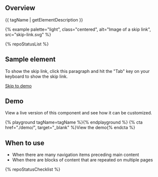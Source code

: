 ## Overview
{{ tagName | getElementDescription }}

{% example palette="light",
           class="centered",
           alt="Image of a skip link",
           src="skip-link.svg" %}

{% repoStatusList %}           

## Sample element

To show the skip link, click this paragraph and hit the "Tab" key on your keyboard to show the skip link.

<rh-skip-link>
  <a href="#demo">Skip to demo</a>
</rh-skip-link>

## Demo

View a live version of this component and see how it can be customized.

{% playground tagName=tagName %}{% endplayground %}
{% cta href="./demo/", target="_blank" %}View the demo{% endcta %}

## When to use
  - When there are many navigation items preceding main content
  - When there are blocks of content that are repeated on multiple pages

{% repoStatusChecklist %}